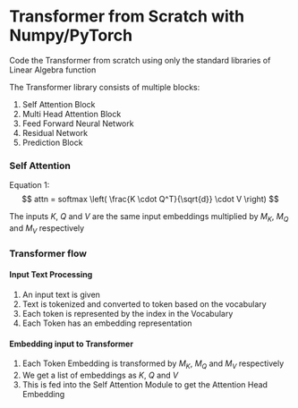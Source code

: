 # Transformer from Scratch with Numpy/PyTorch

Code the Transformer from scratch using only the standard libraries of Linear Algebra function

The Transformer library consists of multiple blocks:

1. Self Attention Block
2. Multi Head Attention Block
3. Feed Forward Neural Network
4. Residual Network
5. Prediction Block

### Self Attention 

Equation 1:
$$ attn = softmax \left( \frac{K \cdot Q^T}{\sqrt{d}} \cdot V \right) $$ 


The inputs $K$, $Q$ and $V$ are the same input embeddings multiplied by $M_K$, $M_Q$ and $M_V$ respectively

### Transformer flow

#### Input Text Processing
1. An input text is given
2. Text is tokenized and converted to token based on the vocabulary
3. Each token is represented by the index in the Vocabulary
4. Each Token has an embedding representation

#### Embedding input to Transformer
1. Each Token Embedding is transformed by $M_K$, $M_Q$ and $M_V$ respectively
2. We get a list of embeddings as $K$, $Q$ and $V$
3. This is fed into the Self Attention Module to get the Attention Head Embedding

